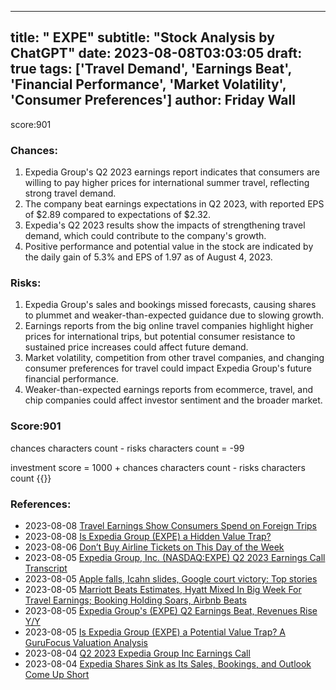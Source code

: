 
---
title: " EXPE"
subtitle: "Stock Analysis by ChatGPT"
date: 2023-08-08T03:03:05
draft: true
tags: ['Travel Demand', 'Earnings Beat', 'Financial Performance', 'Market Volatility', 'Consumer Preferences']
author: Friday Wall
---

score:901
### Chances:
1. Expedia Group's Q2 2023 earnings report indicates that consumers are willing to pay higher prices for international summer travel, reflecting strong travel demand.
2. The company beat earnings expectations in Q2 2023, with reported EPS of $2.89 compared to expectations of $2.32.
3. Expedia's Q2 2023 results show the impacts of strengthening travel demand, which could contribute to the company's growth.
4. Positive performance and potential value in the stock are indicated by the daily gain of 5.3% and EPS of 1.97 as of August 4, 2023.
### Risks:
1. Expedia Group's sales and bookings missed forecasts, causing shares to plummet and weaker-than-expected guidance due to slowing growth.
2. Earnings reports from the big online travel companies highlight higher prices for international trips, but potential consumer resistance to sustained price increases could affect future demand.
3. Market volatility, competition from other travel companies, and changing consumer preferences for travel could impact Expedia Group's future financial performance.
4. Weaker-than-expected earnings reports from ecommerce, travel, and chip companies could affect investor sentiment and the broader market.
### Score:901
chances characters count - risks characters count = -99

investment score = 1000 + chances characters count - risks characters count
{{<tradingview symbol="NASDAQ:EXPE">}}
### References:
- 2023-08-08 [Travel Earnings Show Consumers Spend on Foreign Trips](https://finance.yahoo.com/news/travel-earnings-show-consumers-still-192235588.html?.tsrc=rss)
- 2023-08-08 [Is Expedia Group (EXPE) a Hidden Value Trap?](https://finance.yahoo.com/news/expedia-group-expe-hidden-value-193150272.html?.tsrc=rss)
- 2023-08-06 [Don’t Buy Airline Tickets on This Day of the Week](https://finance.yahoo.com/news/don-t-buy-airline-tickets-180012065.html?.tsrc=rss)
- 2023-08-05 [Expedia Group, Inc. (NASDAQ:EXPE) Q2 2023 Earnings Call Transcript](https://finance.yahoo.com/news/expedia-group-inc-nasdaq-expe-213727797.html?.tsrc=rss)
- 2023-08-05 [Apple falls, Icahn slides, Google court victory: Top stories](https://finance.yahoo.com/video/apple-falls-icahn-slides-google-204947711.html?.tsrc=rss)
- 2023-08-05 [Marriott Beats Estimates, Hyatt Mixed In Big Week For Travel Earnings; Booking Holding Soars, Airbnb Beats](https://finance.yahoo.com/m/d38d2439-39ce-3bb8-856f-e77837521bdc/marriott-beats-estimates%2C.html?.tsrc=rss)
- 2023-08-05 [Expedia Group's (EXPE) Q2 Earnings Beat, Revenues Rise Y/Y](https://finance.yahoo.com/news/expedia-groups-expe-q2-earnings-172900900.html?.tsrc=rss)
- 2023-08-05 [Is Expedia Group (EXPE) a Potential Value Trap? A GuruFocus Valuation Analysis](https://finance.yahoo.com/news/expedia-group-expe-potential-value-163655613.html?.tsrc=rss)
- 2023-08-04 [Q2 2023 Expedia Group Inc Earnings Call](https://finance.yahoo.com/news/q2-2023-expedia-group-inc-060709875.html?.tsrc=rss)
- 2023-08-04 [Expedia Shares Sink as Its Sales, Bookings, and Outlook Come Up Short](https://finance.yahoo.com/m/596f2be5-cc6f-3a18-9445-6bfa9d46ec83/expedia-shares-sink-as-its.html?.tsrc=rss)


                
